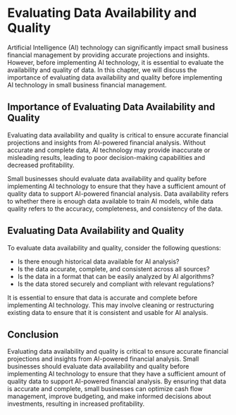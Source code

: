 Evaluating Data Availability and Quality
===========================================================================================================================

Artificial Intelligence (AI) technology can significantly impact small business financial management by providing accurate projections and insights. However, before implementing AI technology, it is essential to evaluate the availability and quality of data. In this chapter, we will discuss the importance of evaluating data availability and quality before implementing AI technology in small business financial management.

Importance of Evaluating Data Availability and Quality
------------------------------------------------------

Evaluating data availability and quality is critical to ensure accurate financial projections and insights from AI-powered financial analysis. Without accurate and complete data, AI technology may provide inaccurate or misleading results, leading to poor decision-making capabilities and decreased profitability.

Small businesses should evaluate data availability and quality before implementing AI technology to ensure that they have a sufficient amount of quality data to support AI-powered financial analysis. Data availability refers to whether there is enough data available to train AI models, while data quality refers to the accuracy, completeness, and consistency of the data.

Evaluating Data Availability and Quality
----------------------------------------

To evaluate data availability and quality, consider the following questions:

* Is there enough historical data available for AI analysis?
* Is the data accurate, complete, and consistent across all sources?
* Is the data in a format that can be easily analyzed by AI algorithms?
* Is the data stored securely and compliant with relevant regulations?

It is essential to ensure that data is accurate and complete before implementing AI technology. This may involve cleaning or restructuring existing data to ensure that it is consistent and usable for AI analysis.

Conclusion
----------

Evaluating data availability and quality is critical to ensure accurate financial projections and insights from AI-powered financial analysis. Small businesses should evaluate data availability and quality before implementing AI technology to ensure that they have a sufficient amount of quality data to support AI-powered financial analysis. By ensuring that data is accurate and complete, small businesses can optimize cash flow management, improve budgeting, and make informed decisions about investments, resulting in increased profitability.
